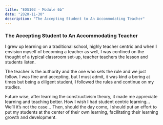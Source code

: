 ```yaml
---
title: "EDS103 - Module 6b"
date: "2020-11-30"
description: "The Accepting Student to An Accommodating Teacher"
---
```


### The Accepting Student to An Accommodating Teacher

I grew up learning on a traditional school, highly teacher centric and when I envision myself of becoming a teacher as well, I was confined on the thought of a typical classroom set-up, teacher teachers the lesson and students listen.

The teacher is the authority and the one who sets the rule and we just follow. I was fine and accepting, but I must admit, it was kind a boring at times but being a diligent student, I followed the rules and continue on my studies.

Future wise, after learning the constructivism theory, it made me appreciate learning and teaching better. How I wish I had student centric learning… We’ll it’s not the case… Then, should the day come, I should put an effort to put my students at the center of their own learning, facilitating their learning growth and development.

